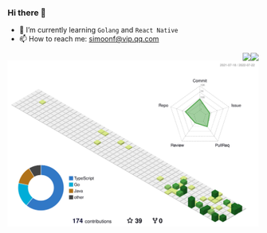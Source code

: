 ### Hi there 👋

- 🌱 I’m currently learning `Golang` and `React Native`
- 📫 How to reach me: simoonf@vip.qq.com

<img align="right" src="https://github-readme-stats.vercel.app/api/top-langs/?username=Simoon-F&layout=compact&langs_count=8" />

<img align="right" src="https://github-readme-stats.vercel.app/api?username=Simoon-F&show_icons=true" />

![](./profile-3d-contrib/profile-green-animate.svg)


<!--
**Simoon-F/Simoon-F** is a ✨ _special_ ✨ repository because its `README.md` (this file) appears on your GitHub profile.

Here are some ideas to get you started:

- 🔭 I’m currently working on ...
- 🌱 I’m currently learning ...
- 👯 I’m looking to collaborate on ...
- 🤔 I’m looking for help with ...
- 💬 Ask me about ...
- 📫 How to reach me: ...
- 😄 Pronouns: ...
- ⚡ Fun fact: ...
-->


